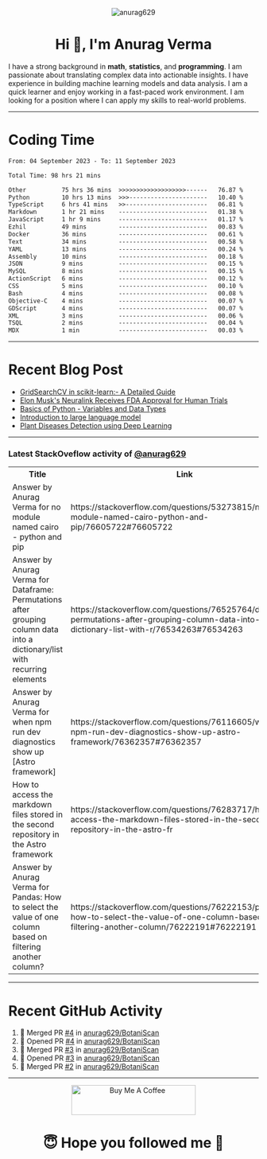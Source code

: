 

<p align="center"> <img src="https://komarev.com/ghpvc/?username=anurag629&label=Profile%20views&color=0e75b6&style=flat" alt="anurag629" /> </p>

<h1 align="center">Hi 👋, I'm Anurag Verma</h1>

I have a strong background in **math**, **statistics**, and **programming**. I am passionate about translating complex data into actionable insights. I have experience in building machine learning models and data analysis. I am a quick learner and enjoy working in a fast-paced work environment. I am looking for a position where I can apply my skills to real-world problems.

---

# Coding Time 
<!--START_SECTION:waka-->

```txt
From: 04 September 2023 - To: 11 September 2023

Total Time: 98 hrs 21 mins

Other          75 hrs 36 mins  >>>>>>>>>>>>>>>>>>>------   76.87 %
Python         10 hrs 13 mins  >>>----------------------   10.40 %
TypeScript     6 hrs 41 mins   >>-----------------------   06.81 %
Markdown       1 hr 21 mins    -------------------------   01.38 %
JavaScript     1 hr 9 mins     -------------------------   01.17 %
Ezhil          49 mins         -------------------------   00.83 %
Docker         36 mins         -------------------------   00.61 %
Text           34 mins         -------------------------   00.58 %
YAML           13 mins         -------------------------   00.24 %
Assembly       10 mins         -------------------------   00.18 %
JSON           9 mins          -------------------------   00.15 %
MySQL          8 mins          -------------------------   00.15 %
ActionScript   6 mins          -------------------------   00.12 %
CSS            5 mins          -------------------------   00.10 %
Bash           4 mins          -------------------------   00.08 %
Objective-C    4 mins          -------------------------   00.07 %
GDScript       4 mins          -------------------------   00.07 %
XML            3 mins          -------------------------   00.06 %
TSQL           2 mins          -------------------------   00.04 %
MDX            1 min           -------------------------   00.03 %
```

<!--END_SECTION:waka-->


---
# Recent Blog Post

<!-- BLOG-POST-LIST:START -->
- [GridSearchCV in scikit-learn:- A Detailed Guide](https://www.codercops.tech/posts/gridsearchcv-in-scikit-learn-a-detailed-guide/)
- [Elon Musk&#39;s Neuralink Receives FDA Approval for Human Trials](https://www.codercops.tech/posts/elon-musks-neuralink-receives-fda-approval-for-human-trials/)
- [Basics of Python - Variables and Data Types](https://www.codercops.tech/posts/python-basics-of-python-variables-and-data-types/)
- [Introduction to large language model](https://www.codercops.tech/posts/introduction-to-large-language-model/)
- [Plant Diseases Detection using Deep Learning](https://www.codercops.tech/posts/plant-diseases-detection-using-deep-learning/)
<!-- BLOG-POST-LIST:END -->

---

### Latest StackOveflow activity of [@anurag629](https://github.com/anurag629)
<table>
  <tr><th>Title</th><th>Link</th></tr>
  <!-- STACKOVERFLOW:START --><tr><td>Answer by Anurag Verma for no module named cairo - python and pip</td><td>https://stackoverflow.com/questions/53273815/no-module-named-cairo-python-and-pip/76605722#76605722</td></tr><tr><td>Answer by Anurag Verma for Dataframe: Permutations after grouping column data into a dictionary/list with recurring elements</td><td>https://stackoverflow.com/questions/76525764/dataframe-permutations-after-grouping-column-data-into-a-dictionary-list-with-r/76534263#76534263</td></tr><tr><td>Answer by Anurag Verma for when npm run dev diagnostics show up [Astro framework]</td><td>https://stackoverflow.com/questions/76116605/when-npm-run-dev-diagnostics-show-up-astro-framework/76362357#76362357</td></tr><tr><td>How to access the markdown files stored in the second repository in the Astro framework</td><td>https://stackoverflow.com/questions/76283717/how-to-access-the-markdown-files-stored-in-the-second-repository-in-the-astro-fr</td></tr><tr><td>Answer by Anurag Verma for Pandas: How to select the value of one column based on filtering another column?</td><td>https://stackoverflow.com/questions/76222153/pandas-how-to-select-the-value-of-one-column-based-on-filtering-another-column/76222191#76222191</td></tr><!-- STACKOVERFLOW:END -->
</table>

---

# Recent GitHub Activity
<!--START_SECTION:activity-->
1. 🎉 Merged PR [#4](https://github.com/anurag629/BotaniScan/pull/4) in [anurag629/BotaniScan](https://github.com/anurag629/BotaniScan)
2. 💪 Opened PR [#4](https://github.com/anurag629/BotaniScan/pull/4) in [anurag629/BotaniScan](https://github.com/anurag629/BotaniScan)
3. 🎉 Merged PR [#3](https://github.com/anurag629/BotaniScan/pull/3) in [anurag629/BotaniScan](https://github.com/anurag629/BotaniScan)
4. 💪 Opened PR [#3](https://github.com/anurag629/BotaniScan/pull/3) in [anurag629/BotaniScan](https://github.com/anurag629/BotaniScan)
5. 🎉 Merged PR [#2](https://github.com/anurag629/BotaniScan/pull/2) in [anurag629/BotaniScan](https://github.com/anurag629/BotaniScan)
<!--END_SECTION:activity-->

---

<p align="center"> 
<a href="https://www.buymeacoffee.com/anurag629" target="_blank"><img src="https://cdn.buymeacoffee.com/buttons/default-orange.png" alt="Buy Me A Coffee" height="60" width="250"></a>
</p>


<h1 align="center"> 😇 Hope you followed me 🥰  </h1>
